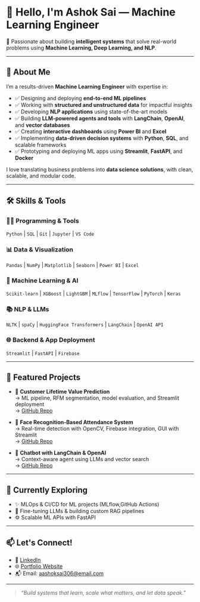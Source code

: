 # 👋 Hello, I'm Ashok Sai — Machine Learning Engineer  

🚀 Passionate about building **intelligent systems** that solve real-world problems using **Machine Learning, Deep Learning, and NLP**.  

---

## 🧠 About Me

I’m a results-driven **Machine Learning Engineer** with expertise in:

- ✅ Designing and deploying **end-to-end ML pipelines**
- ✅ Working with **structured and unstructured data** for impactful insights
- ✅ Developing **NLP applications** using state-of-the-art models
- ✅ Building **LLM-powered agents and tools** with **LangChain**, **OpenAI**, and **vector databases**
- ✅ Creating **interactive dashboards** using **Power BI** and **Excel**
- ✅ Implementing **data-driven decision systems** with **Python**, **SQL**, and scalable frameworks
- ✅ Prototyping and deploying ML apps using **Streamlit**, **FastAPI**, and **Docker**

I love translating business problems into **data science solutions**, with clean, scalable, and modular code.

---

## 🛠️ Skills & Tools

### 👨‍💻 Programming & Tools  
`Python` | `SQL` | `Git` | `Jupyter` | `VS Code`

### 📊 Data & Visualization  
`Pandas` | `NumPy` | `Matplotlib` | `Seaborn` | `Power BI` | `Excel`

### 🤖 Machine Learning & AI  
`Scikit-learn` | `XGBoost` | `LightGBM` | `MLflow` | `TensorFlow` | `PyTorch` | `Keras`

### 📚 NLP & LLMs  
`NLTK` | `spaCy` | `HuggingFace Transformers` | `LangChain` | `OpenAI API`

### 🌐 Backend & App Deployment  
`Streamlit` | `FastAPI` | `Firebase` 

---

## 📌 Featured Projects

- 🎯 **Customer Lifetime Value Prediction**  
  → ML pipeline, RFM segmentation, model evaluation, and Streamlit deployment  
  → [GitHub Repo](https://github.com/Ashoksai-tech/AI-Driven-Customer-Lifetime-Value-Prediction-and-Segmentation)

- 🤖 **Face Recognition-Based Attendance System**  
  → Real-time detection with OpenCV, Firebase integration, GUI with Streamlit  
  → [GitHub Repo](https://github.com/Ashoksai-tech/Opencv-Based-Face-Recognition-Attendance-System)

- 💬 **Chatbot with LangChain & OpenAI**  
  → Context-aware agent using LLMs and vector search  
  → [GitHub Repo](https://github.com/Ashoksai-tech/RAGChain-AI-Powered-Knowledge-Assistant-)

---

## 🌱 Currently Exploring

- ✨ MLOps & CI/CD for ML projects (MLflow,GitHub Actions)  
- 🧠 Fine-tuning LLMs & building custom RAG pipelines  
- ⚙️ Scalable ML APIs with FastAPI 

---

## 📫 Let's Connect!

- 🔗 [LinkedIn](https://www.linkedin.com/in/ashok-sai-g-165b98243/)
- 🌐 [Portfolio Website](https://ashoksai-tech.github.io/sai.github.io/)
- 📬 Email: aashoksai306@email.com

---

> _“Build systems that learn, scale what matters, and let data speak.”_
